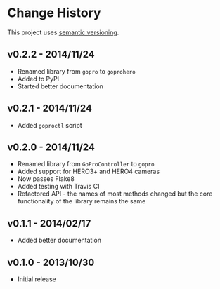 # Change History

This project uses [semantic versioning](http://semver.org/).

## v0.2.2 - 2014/11/24

* Renamed library from `gopro` to `goprohero`
* Added to PyPI
* Started better documentation

## v0.2.1 - 2014/11/24

* Added `goproctl` script

## v0.2.0 - 2014/11/24

* Renamed library from `GoProController` to `gopro`
* Added support for HERO3+ and HERO4 cameras
* Now passes Flake8
* Added testing with Travis CI
* Refactored API - the names of most methods changed but the core functionality of the library remains the same

## v0.1.1 - 2014/02/17

* Added better documentation

## v0.1.0 - 2013/10/30

* Initial release
